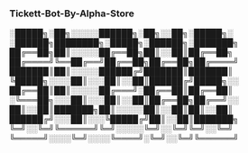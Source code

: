 ### Tickett-Bot-By-Alpha-Store







░█████╗░██╗░░░░░██████╗░██╗░░██╗░█████╗░  ░██████╗████████╗░█████╗░██████╗░███████╗
██╔══██╗██║░░░░░██╔══██╗██║░░██║██╔══██╗  ██╔════╝╚══██╔══╝██╔══██╗██╔══██╗██╔════╝
███████║██║░░░░░██████╔╝███████║███████║  ╚█████╗░░░░██║░░░██║░░██║██████╔╝█████╗░░
██╔══██║██║░░░░░██╔═══╝░██╔══██║██╔══██║  ░╚═══██╗░░░██║░░░██║░░██║██╔══██╗██╔══╝░░
██║░░██║███████╗██║░░░░░██║░░██║██║░░██║  ██████╔╝░░░██║░░░╚█████╔╝██║░░██║███████╗
╚═╝░░╚═╝╚══════╝╚═╝░░░░░╚═╝░░╚═╝╚═╝░░╚═╝  ╚═════╝░░░░╚═╝░░░░╚════╝░╚═╝░░╚═╝╚══════╝
